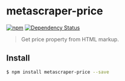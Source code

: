 # metascraper-price

[![npm](https://img.shields.io/npm/v/metascraper-price.svg?style=flat-square)](https://www.npmjs.com/package/metascraper-price)
[![Dependency Status](https://david-dm.org/samirrayani/metascraper-price.svg?style=flat-square)](https://david-dm.org/samirrayani/metascraper-price)

> Get price property from HTML markup.

## Install

```bash
$ npm install metascraper-price --save
```